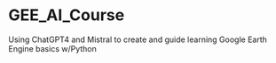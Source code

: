 # GEE_AI_Course
 Using ChatGPT4 and Mistral to create and guide learning Google Earth Engine basics w/Python
